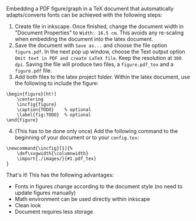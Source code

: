 Embedding a PDF figure/graph in a TeX document that automatically adapts/converts fonts can be achieved with the following steps:

1. Create file in inkscape. Once finished, change the document width in "Document Properties" to `Width: 16.5 cm`. This avoids any re-scaling when embedding the document into the latex document.
2. Save the document with `Save as...` and choose the file option `figure.pdf`. In the next pop up window, choose the Text output option `Omit text in PDF and create LaTeX file`. Keep the resolution at `300 dpi`. Saving the file will produce two files, a `figure.pdf_tex` and a `figure.pdf` file.
3. Add both files to the latex project folder. Within the latex document, use the following to include the figure:
```
\begin{figure}[ht!]
    \centering
    \incfig{figure}
    \caption{TODO}    % optional
    \label{fig:TODO}  % optional
\end{figure}
```
4. (This has to be done only once) Add the following command to the beginning of your document or to your `config.tex`:
```
\newcommand{\incfig}[1]{%
    \def\svgwidth{\columnwidth}
    \import{./images/}{#1.pdf_tex}
}
```

That's it!
This has the following advantages:
- Fonts in figures change according to the document style (no need to update figures manually)
- Math environment can be used directly within inkscape
- Clean look
- Document requires less storage
